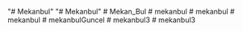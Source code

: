 "# Mekanbul" 
"# Mekanbul" 
#   M e k a n _ B u l  
 #   m e k a n b u l  
 #   m e k a n b u l  
 #   m e k a n b u l  
 #   m e k a n b u l G u n c e l  
 #   m e k a n b u l 3  
 #   m e k a n b u l 3  
 
